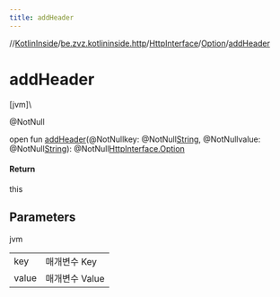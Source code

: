 ```yaml
---
title: addHeader
---
```

//[KotlinInside](../../../../index.html)/[be.zvz.kotlininside.http](../../index.html)/[HttpInterface](../index.html)/[Option](index.html)/[addHeader](add-header.html)



# addHeader



[jvm]\




@NotNull



open fun [addHeader](add-header.html)(@NotNullkey: @NotNull[String](https://docs.oracle.com/javase/7/docs/api/java/lang/String.html), @NotNullvalue: @NotNull[String](https://docs.oracle.com/javase/7/docs/api/java/lang/String.html)): @NotNull[HttpInterface.Option](index.html)



#### Return



this



## Parameters


jvm

| | |
|---|---|
| key | 매개변수 Key |
| value | 매개변수 Value |




